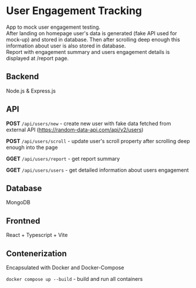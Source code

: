 # User Engagement Tracking

App to mock user engagement testing.  
After landing on homepage user's data is generated (fake API used for mock-up) and stored in database. Then after scrolling deep enough this information about user is also stored in database.  
Report with engagement summary and users engagement details is displayed at /report page.

## Backend

Node.js & Express.js

## API

**POST** `/api/users/new` - create new user with fake data fetched from external API (https://random-data-api.com/api/v2/users)

**POST** `/api/users/scroll` - update user's scroll property after scrolling deep enough into the page

**GGET** `/api/users/report` - get report summary

**GGET** `/api/users/users` - get detailed information about users engagement

## Database

MongoDB

## Frontned

React + Typescript + Vite

## Contenerization

Encapsulated with Docker and Docker-Compose

`docker compose up --build` - build and run all containers
